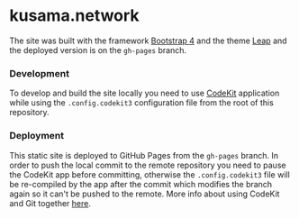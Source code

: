 # kusama.network

The site was built with the framework [Bootstrap 4](https://getbootstrap.com/) and the theme [Leap](https://leap.mediumra.re/documentation/index.html) and the deployed version is on the `gh-pages` branch.

### Development
To develop and build the site locally you need to use [CodeKit](https://codekitapp.com/) application while using the `.config.codekit3` configuration file from the root of this repository.

### Deployment
This static site is deployed to GitHub Pages from the `gh-pages` branch. In order to push the local commit to the remote repository you need to pause the CodeKit app before committing, otherwise the `.config.codekit3` file will be re-compiled by the app after the commit which modifies the branch again so it can't be pushed to the remote. More info about using CodeKit and Git together [here](https://codekitapp.com/help/git/).

